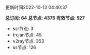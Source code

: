 更新时间2022-10-13 04:40:37

**总订阅: 64**
**总节点: 4375**
**有效节点: 527**
- ssr节点: 3
- trojan节点: 45
- v2ray节点: 353
- ss节点: 126
